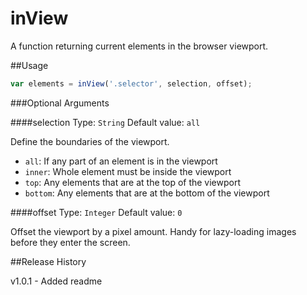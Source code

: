 # inView
A function returning current elements in the browser viewport.

##Usage
```javascript
var elements = inView('.selector', selection, offset);
```

###Optional Arguments

####selection
Type: `String` Default value: `all`

Define the boundaries of the viewport.

* `all`: If any part of an element is in the viewport
* `inner`: Whole element must be inside the viewport
* `top`: Any elements that are at the top of the viewport
* `bottom`: Any elements that are at the bottom of the viewport

####offset
Type: `Integer` Default value: `0`

Offset the viewport by a pixel amount. Handy for lazy-loading images before they enter the screen.

##Release History

v1.0.1 - Added readme